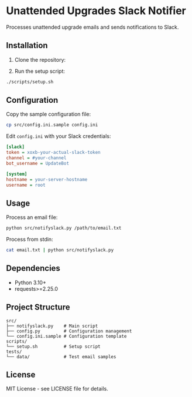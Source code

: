 # Unattended Upgrades Slack Notifier

Processes unattended upgrade emails and sends notifications to Slack.

## Installation

1. Clone the repository:

1. Run the setup script:
```bash
./scripts/setup.sh
```

## Configuration

Copy the sample configuration file:
```bash
cp src/config.ini.sample config.ini
```

Edit `config.ini` with your Slack credentials:
```ini
[slack]
token = xoxb-your-actual-slack-token
channel = #your-channel
bot_username = UpdateBot

[system]
hostname = your-server-hostname
username = root
```

## Usage

Process an email file:
```bash
python src/notifyslack.py /path/to/email.txt
```

Process from stdin:
```bash
cat email.txt | python src/notifyslack.py
```

## Dependencies

- Python 3.10+
- requests>=2.25.0

## Project Structure

```
src/
├── notifyslack.py    # Main script
├── config.py         # Configuration management
└── config.ini.sample # Configuration template
scripts/
└── setup.sh          # Setup script
tests/
└── data/             # Test email samples
```

## License

MIT License - see LICENSE file for details.